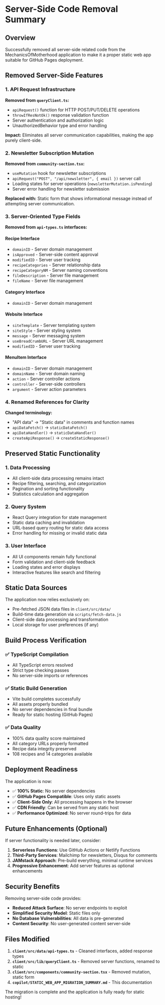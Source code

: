 # Server-Side Code Removal Summary

## Overview

Successfully removed all server-side related code from the MechanicsOfMotherhood application to make it a proper static web app suitable for GitHub Pages deployment.

## Removed Server-Side Features

### 1. API Request Infrastructure

**Removed from `queryClient.ts`:**

- `apiRequest()` function for HTTP POST/PUT/DELETE operations
- `throwIfResNotOk()` response validation function
- Server authentication and authorization logic
- UnauthorizedBehavior type and error handling

**Impact:** Eliminates all server communication capabilities, making the app purely client-side.

### 2. Newsletter Subscription Mutation

**Removed from `community-section.tsx`:**

- `useMutation` hook for newsletter subscriptions
- `apiRequest("POST", "/api/newsletter", { email })` server call
- Loading states for server operations (`newsletterMutation.isPending`)
- Server error handling for newsletter submission

**Replaced with:** Static form that shows informational message instead of attempting server communication.

### 3. Server-Oriented Type Fields

**Removed from `api-types.ts` interfaces:**

#### Recipe Interface

- `domainID` - Server domain management
- `isApproved` - Server-side content approval
- `modifiedID` - Server user tracking
- `recipeCategories` - Server relationship data
- `recipeCategoryNM` - Server naming conventions
- `fileDescription` - Server file management
- `fileName` - Server file management

#### Category Interface

- `domainID` - Server domain management

#### Website Interface

- `siteTemplate` - Server templating system
- `siteStyle` - Server styling system
- `message` - Server messaging system
- `useBreadCrumbURL` - Server URL management
- `modifiedID` - Server user tracking

#### MenuItem Interface

- `domainID` - Server domain management
- `domainName` - Server domain naming
- `action` - Server controller actions
- `controller` - Server-side controllers
- `argument` - Server action parameters

### 4. Renamed References for Clarity

**Changed terminology:**

- "API data" → "Static data" in comments and function names
- `apiDataFetch()` → `staticDataFetch()`
- `apiDataHandler()` → `staticDataHandler()`
- `createApiResponse()` → `createStaticResponse()`

## Preserved Static Functionality

### 1. Data Processing

- All client-side data processing remains intact
- Recipe filtering, searching, and categorization
- Pagination and sorting functionality
- Statistics calculation and aggregation

### 2. Query System

- React Query integration for state management
- Static data caching and invalidation
- URL-based query routing for static data access
- Error handling for missing or invalid static data

### 3. User Interface

- All UI components remain fully functional
- Form validation and client-side feedback
- Loading states and error displays
- Interactive features like search and filtering

## Static Data Sources

The application now relies exclusively on:

- Pre-fetched JSON data files in `client/src/data/`
- Build-time data generation via `scripts/fetch-data.js`
- Client-side data processing and transformation
- Local storage for user preferences (if any)

## Build Process Verification

### ✅ TypeScript Compilation

- All TypeScript errors resolved
- Strict type checking passes
- No server-side imports or references

### ✅ Static Build Generation

- Vite build completes successfully
- All assets properly bundled
- No server dependencies in final bundle
- Ready for static hosting (GitHub Pages)

### ✅ Data Quality

- 100% data quality score maintained
- All category URLs properly formatted
- Recipe data integrity preserved
- 108 recipes and 14 categories available

## Deployment Readiness

The application is now:

- ✅ **100% Static**: No server dependencies
- ✅ **GitHub Pages Compatible**: Uses only static assets
- ✅ **Client-Side Only**: All processing happens in the browser
- ✅ **CDN Friendly**: Can be served from any static host
- ✅ **Performance Optimized**: No server round-trips for data

## Future Enhancements (Optional)

If server functionality is needed later, consider:

1. **Serverless Functions**: Use GitHub Actions or Netlify Functions
2. **Third-Party Services**: Mailchimp for newsletters, Disqus for comments
3. **JAMstack Approach**: Pre-build everything, minimal runtime services
4. **Progressive Enhancement**: Add server features as optional enhancements

## Security Benefits

Removing server-side code provides:

- **Reduced Attack Surface**: No server endpoints to exploit
- **Simplified Security Model**: Static files only
- **No Database Vulnerabilities**: All data is pre-generated
- **Content Security**: No user-generated content server-side

## Files Modified

1. **`client/src/data/api-types.ts`** - Cleaned interfaces, added response types
2. **`client/src/lib/queryClient.ts`** - Removed server functions, renamed to static
3. **`client/src/components/community-section.tsx`** - Removed mutation, static form
4. **`copilot/STATIC_WEB_APP_MIGRATION_SUMMARY.md`** - This documentation

The migration is complete and the application is fully ready for static hosting!
